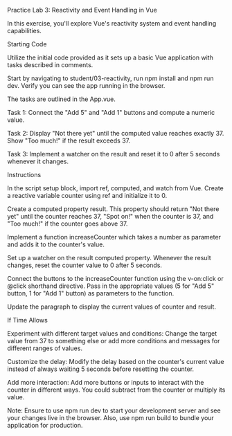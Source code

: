 Practice Lab 3: Reactivity and Event Handling in Vue

In this exercise, you'll explore Vue's reactivity system and event handling capabilities.

Starting Code

Utilize the initial code provided as it sets up a basic Vue application with tasks described in comments.

Start by navigating to student/03-reactivity, run npm install and npm run dev. Verify you can see the app running in the browser.

The tasks are outlined in the App.vue.

Task 1: Connect the "Add 5" and "Add 1" buttons and compute a numeric value.

Task 2: Display "Not there yet" until the computed value reaches exactly 37. Show "Too much!" if the result exceeds 37.

Task 3: Implement a watcher on the result and reset it to 0 after 5 seconds whenever it changes.

Instructions

In the script setup block, import ref, computed, and watch from Vue. Create a reactive variable counter using ref and initialize it to 0.

Create a computed property result. This property should return "Not there yet" until the counter reaches 37, "Spot on!" when the counter is 37, and "Too much!" if the counter goes above 37.

Implement a function increaseCounter which takes a number as parameter and adds it to the counter's value.

Set up a watcher on the result computed property. Whenever the result changes, reset the counter value to 0 after 5 seconds.

Connect the buttons to the increaseCounter function using the v-on:click or @click shorthand directive. Pass in the appropriate values (5 for "Add 5" button, 1 for "Add 1" button) as parameters to the function.

Update the paragraph to display the current values of counter and result.

If Time Allows

Experiment with different target values and conditions: Change the target value from 37 to something else or add more conditions and messages for different ranges of values.

Customize the delay: Modify the delay based on the counter's current value instead of always waiting 5 seconds before resetting the counter.

Add more interaction: Add more buttons or inputs to interact with the counter in different ways. You could subtract from the counter or multiply its value.

Note: Ensure to use npm run dev to start your development server and see your changes live in the browser. Also, use npm run build to bundle your application for production.